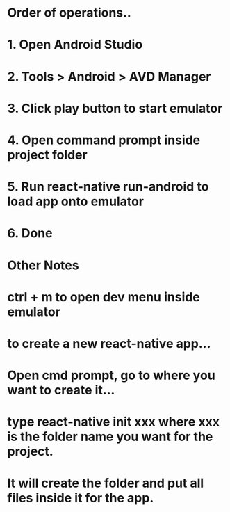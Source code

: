 # Order of operations..

# 1. Open Android Studio
# 2. Tools > Android > AVD Manager
# 3. Click play button to start emulator
# 4. Open command prompt inside project folder
# 5. Run react-native run-android to load app onto emulator
# 6. Done



# Other Notes

# ctrl + m to open dev menu inside emulator

# to create a new react-native app... 
# Open cmd prompt, go to where you want to create it...
# type    react-native init xxx    where xxx is the folder name you want for the project.
# It will create the folder and put all files inside it for the app.
